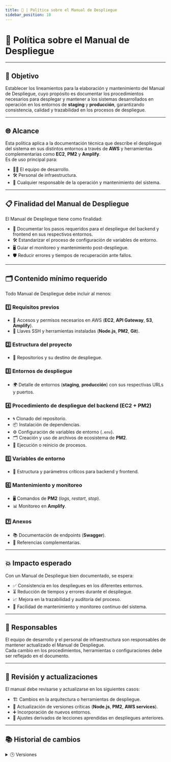 ```yaml
---
title: 🚀 | Política sobre el Manual de Despliegue
sidebar_position: 10
---
```


# 🚀 Política sobre el Manual de Despliegue

---

## 🎯 Objetivo

Establecer los lineamientos para la elaboración y mantenimiento del Manual de Despliegue, cuyo propósito es documentar los procedimientos necesarios para desplegar y mantener a los sistemas desarrollados en operación en los entornos de **staging** y **producción**, garantizando consistencia, calidad y trazabilidad en los procesos de despliegue.

---

## 🌐 Alcance

Esta política aplica a la documentación técnica que describe el despliegue del sistema en sus distintos entornos a través de **AWS** y herramientas complementarias como **EC2**, **PM2** y **Amplify**.  
Es de uso principal para:

- 👩‍💻 El equipo de desarrollo.
- 🛠️ Personal de infraestructura.
- 👥 Cualquier responsable de la operación y mantenimiento del sistema.

---

## 📋 Finalidad del Manual de Despliegue

El Manual de Despliegue tiene como finalidad:

- 📝 Documentar los pasos requeridos para el despliegue del backend y frontend en sus respectivos entornos.
- 🛠️ Estandarizar el proceso de configuración de variables de entorno.
- 🖥️ Guiar el monitoreo y mantenimiento post-despliegue.
- 🛡️ Reducir errores y tiempos de recuperación ante fallos.

---

## 🗂️ Contenido mínimo requerido

Todo Manual de Despliegue debe incluir al menos:

### 1️⃣ **Requisitos previos**

- 🛂 Accesos y permisos necesarios en AWS (**EC2**, **API Gateway**, **S3**, **Amplify**).
- 🔑 Llaves SSH y herramientas instaladas (**Node.js**, **PM2**, **Git**).

### 2️⃣ **Estructura del proyecto**

- 📁 Repositorios y su destino de despliegue.

### 3️⃣ **Entornos de despliegue**

- 🌍 Detalle de entornos (**staging**, **producción**) con sus respectivas URLs y puertos.

### 4️⃣ **Procedimiento de despliegue del backend (EC2 + PM2)**

- 🌀 Clonado del repositorio.
- 📦 Instalación de dependencias.
- ⚙️ Configuración de variables de entorno (`.env`).
- 🗂️ Creación y uso de archivos de ecosistema de **PM2**.
- 🚀 Ejecución o reinicio de procesos.

### 5️⃣ **Variables de entorno**

- 🧩 Estructura y parámetros críticos para backend y frontend.

### 6️⃣ **Mantenimiento y monitoreo**

- 🖥️ Comandos de **PM2** (*logs*, *restart*, *stop*).
- 📊 Monitoreo en **Amplify**.

### 7️⃣ **Anexos**

- 📚 Documentación de endpoints (**Swagger**).
- 📄 Referencias complementarias.

---

## 💥 Impacto esperado

Con un Manual de Despliegue bien documentado, se espera:

- ✅ Consistencia en los despliegues en los diferentes entornos.
- ⏳ Reducción de tiempos y errores durante el despliegue.
- 📈 Mejora en la trazabilidad y auditoría del proceso.
- 🔄 Facilidad de mantenimiento y monitoreo continuo del sistema.

---

## 👥 Responsables

El equipo de desarrollo y el personal de infraestructura son responsables de mantener actualizado el Manual de Despliegue.  
Cada cambio en los procedimientos, herramientas o configuraciones debe ser reflejado en el documento.

---

## 🔄 Revisión y actualizaciones

El manual debe revisarse y actualizarse en los siguientes casos:

- 🏗️ Cambios en la arquitectura o herramientas de despliegue.
- 🔄 Actualización de versiones críticas (**Node.js**, **PM2**, **AWS services**).
- ➕ Incorporación de nuevos entornos.
- 🧠 Ajustes derivados de lecciones aprendidas en despliegues anteriores.

---

## 📚 Historial de cambios

<details>
  <summary>🕒 Versiones</summary>

| **📝 Tipo de versión** | **🗂️ Descripción** | **📅 Fecha** | **👤 Colaborador** |
| --------------------- | ------------------ | ------------ | ----------------- |
| **1.0.0**             | Creación de la política basada en el Manual de Despliegue. | 02/06/2025 | Armando Méndez Castro |
| **1.1.0**             | Ampliar el objetivo para abarcar a todo el departamento. | 06/06/2025 | Juan Carlos Claderón García |

</details>

